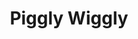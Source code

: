 ---
title: "Piggly Wiggly"
url: /tuscaloosa/piggly-wiggly-university-boulevard/
shop: supermarket
---